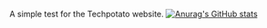 A simple test for the Techpotato website.
[![Anurag's GitHub stats](https://github-readme-stats.vercel.app/api?username=Techpotato1)](https://github.com/anuraghazra/github-readme-stats)
